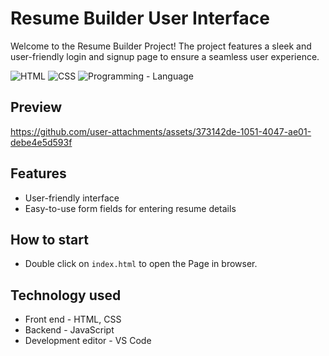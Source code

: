 # Resume Builder User Interface
Welcome to the Resume Builder Project! The project features a sleek and user-friendly login and signup page to ensure a seamless user experience.

![HTML](https://img.shields.io/badge/Markup_Language-HTML-brightgreen) 
![CSS](https://img.shields.io/badge/Styling-CSS-orange)
![Programming - Language](https://img.shields.io/badge/Programming_Language-JavaScript-yellow)

## Preview
https://github.com/user-attachments/assets/373142de-1051-4047-ae01-debe4e5d593f

## Features 
- User-friendly interface
- Easy-to-use form fields for entering resume details

## How to start
- Double click on `index.html` to open the Page in browser.

## Technology used
- Front end - HTML, CSS
- Backend - JavaScript
- Development editor - VS Code
